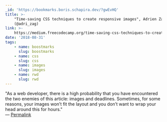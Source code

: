 ```yaml
---
_id: 'https://bookmarks.boris.schapira.dev/?gwEvHQ'
title: >-
    "Time-saving CSS techniques to create responsive images", Adrien Zaganelli
    (@adri_zag)
link: >-
    https://medium.freecodecamp.org/time-saving-css-techniques-to-create-responsive-images-ebb1e84f90d5
date: '2018-08-31'
tags:
    - name: boostmarks
      slug: boostmarks
    - name: css
      slug: css
    - name: images
      slug: images
    - name: rwd
      slug: rwd
---
```


&quot;As a web developer, there is a high probability that you have encountered
the two enemies of this article: images and deadlines. Sometimes, for some
reasons, your images won’t fit the layout and you don’t want to wrap your head
around this for hours.&quot; <br>&#8212;
<a href="https://bookmarks.boris.schapira.dev/?gwEvHQ" title="Permalink">Permalink</a>
